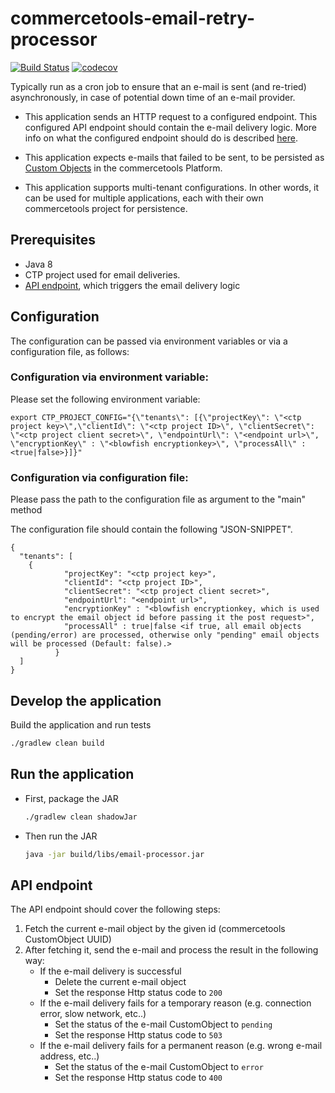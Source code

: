 # commercetools-email-retry-processor

[![Build Status](https://travis-ci.org/commercetools/commercetools-email-retry-processor.svg?branch=create_cronjob)](https://travis-ci.org/commercetools/commercetools-email-retry-processor)
[![codecov](https://codecov.io/gh/commercetools/commercetools-email-retry-processor/branch/create_cronjob/graph/badge.svg)](https://codecov.io/gh/commercetools/commercetools-email-retry-processor)

Typically run as a cron job to ensure that an e-mail is sent (and re-tried) asynchronously, in case of potential down time of an e-mail provider. 

- This application sends an HTTP request to a configured endpoint. 
This configured API endpoint should contain the e-mail delivery logic. More info on what the configured endpoint should do is described [here](#api-endpoint).

- This application expects e-mails that failed to be sent, to be persisted as [Custom Objects](https://docs.commercetools.com/http-api-projects-custom-objects.html) in the commercetools Platform. 

- This application supports multi-tenant configurations. In other words, it can be used for multiple applications, each with their own commercetools project for persistence.

## Prerequisites

 - Java 8
 - CTP project used for email deliveries.
 - [API endpoint](#api-endpoint), which triggers the email delivery logic

## Configuration

The configuration can be passed via environment variables or via a configuration file, as follows:

###  Configuration via environment variable:

Please set the following environment variable:

```
export CTP_PROJECT_CONFIG="{\"tenants\": [{\"projectKey\": \"<ctp project key>\",\"clientId\": \"<ctp project ID>\", \"clientSecret\": \"<ctp project client secret>\", \"endpointUrl\": \"<endpoint url>\", \"encryptionKey\" : \"<blowfish encryptionkey>\", \"processAll\" : <true|false>}]}"
```
###  Configuration via configuration file:

Please pass the path to the configuration file as argument to the "main" method

The configuration file should contain the following "JSON-SNIPPET".
 ```
 {
   "tenants": [
     {
             "projectKey": "<ctp project key>",
             "clientId": "<ctp project ID>",
             "clientSecret": "<ctp project client secret>",
             "endpointUrl": "<endpoint url>",
             "encryptionKey" : "<blowfish encryptionkey, which is used to encrypt the email object id before passing it the post request>",
             "processAll" : true|false <if true, all email objects (pending/error) are processed, otherwise only "pending" email objects will be processed (Default: false).>
           }
   ]
 }
   ```  


## Develop the application   

 Build the application and run tests
   ```bash
   ./gradlew clean build
   ```
## Run the application   

 - First, package the JAR
   ```bash
   ./gradlew clean shadowJar
   ```
   
 - Then run the JAR
   ```bash
   java -jar build/libs/email-processor.jar
   ```   

## API endpoint

The API endpoint should cover the following steps:

1. Fetch the current e-mail object by the given id (commercetools CustomObject UUID)
1. After fetching it, send the e-mail and process the result in the following way:
    - If the e-mail delivery is successful
      - Delete the current e-mail object
      - Set the response Http status code to `200`
    - If the e-mail delivery fails for a temporary reason (e.g. connection error, slow network, etc..)
      - Set the status of the e-mail CustomObject to `pending`
      - Set the response Http status code to `503`
    - If the e-mail delivery fails for a permanent reason (e.g. wrong e-mail address, etc..)
      - Set the status of the e-mail CustomObject to `error`
      - Set the response Http status code to `400`
